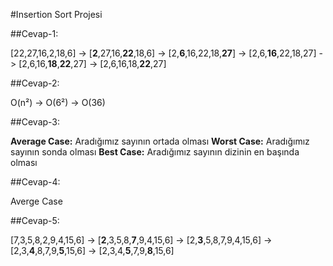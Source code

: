 #Insertion Sort Projesi

##Cevap-1:

[22,27,16,2,18,6] -> [<b>2</b>,27,16,<b>22</b>,18,6] -> [2,<b>6</b>,16,22,18,<b>27</b>] -> [2,6,<b>16</b>,22,18,27] -> [2,6,16,<b>18</b>,<b>22</b>,27] -> [2,6,16,18,<b>22</b>,27]

##Cevap-2: 

O(n²) -> O(6²) -> O(36)

##Cevap-3:

<b>Average Case:</b> Aradığımız sayının ortada olması
<b>Worst Case:</b> Aradığımız sayının sonda olması
<b>Best Case:</b> Aradığımız sayının dizinin en başında olması


##Cevap-4:

Averge Case

##Cevap-5:

[7,3,5,8,2,9,4,15,6] -> [<b>2</b>,3,5,8,<b>7</b>,9,4,15,6] -> [2,<b>3</b>,5,8,7,9,4,15,6] -> [2,3,<b>4</b>,8,7,9,<b>5</b>,15,6] -> [2,3,4,<b>5</b>,7,9,<b>8</b>,15,6]